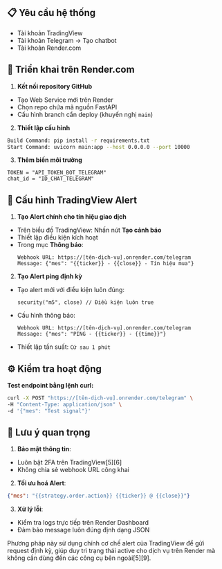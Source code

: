 ## 📋 Yêu cầu hệ thống
- Tài khoản TradingView
- Tài khoản Telegram -> Tạo chatbot
- Tài khoản Render.com

## 🚀 Triển khai trên Render.com
1. **Kết nối repository GitHub**
- Tạo Web Service mới trên Render
- Chọn repo chứa mã nguồn FastAPI
- Cấu hình branch cần deploy (khuyến nghị `main`)

2. **Thiết lập cấu hình**
```bash
Build Command: pip install -r requirements.txt
Start Command: uvicorn main:app --host 0.0.0.0 --port 10000
```

3. **Thêm biến môi trường**
```env
TOKEN = "API_TOKEN_BOT_TELEGRAM"
chat_id = "ID_CHAT_TELEGRAM"
```

## 🔧 Cấu hình TradingView Alert
1. **Tạo Alert chính cho tín hiệu giao dịch**
- Trên biểu đồ TradingView: Nhấn nút **Tạo cảnh báo**
- Thiết lập điều kiện kích hoạt
- Trong mục **Thông báo**:
  ```
  Webhook URL: https://[tên-dịch-vụ].onrender.com/telegram
  Message: {"mes": "{{ticker}} - {{close}} - Tín hiệu mua"}
  ```

2. **Tạo Alert ping định kỳ**
- Tạo alert mới với điều kiện luôn đúng:
  ```pine
  security("m5", close) // Điều kiện luôn true
  ```
- Cấu hình thông báo:
  ```
  Webhook URL: https://[tên-dịch-vụ].onrender.com/telegram
  Message: {"mes": "PING - {{ticker}} - {{time}}"}
  ```
- Thiết lập tần suất: `Cứ sau 1 phút` 

## ⚙️ Kiểm tra hoạt động
**Test endpoint bằng lệnh curl:**
```bash
curl -X POST "https://[tên-dịch-vụ].onrender.com/telegram" \
-H "Content-Type: application/json" \
-d '{"mes": "Test signal"}'
```

## 📌 Lưu ý quan trọng
1. **Bảo mật thông tin**:
- Luôn bật 2FA trên TradingView[5][6]
- Không chia sẻ webhook URL công khai

2. **Tối ưu hoá Alert**:
```json
{"mes": "{{strategy.order.action}} {{ticker}} @ {{close}}"}
```
3. **Xử lý lỗi**:
- Kiểm tra logs trực tiếp trên Render Dashboard
- Đảm bảo message luôn đúng định dạng JSON

Phương pháp này sử dụng chính cơ chế alert của TradingView để gửi request định kỳ, giúp duy trì trạng thái active cho dịch vụ trên Render mà không cần dùng đến các công cụ bên ngoài[5][9].
